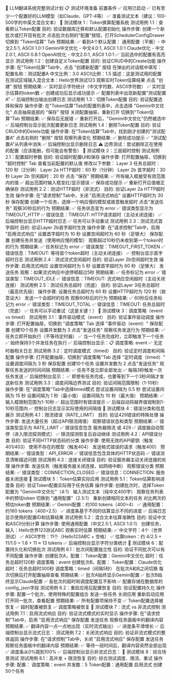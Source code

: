 🧪 LLM翻译系统完整测试计划
📋 测试环境准备
前置条件
✅ 应用已启动
✅ 已有至少一个配置好的LLM模型（如Claude、GPT-4等）
✅ 准备测试文本（建议：100-500字的中英文混合文本）
🎯 测试模块 1：Token换算配置系统
测试用例 1.1：查看默认Token配置
目的: 验证数据库迁移和默认配置初始化
操作步骤:
创建一个新批次或打开现有批次
点击批次右侧的"配置"按钮，打开SchedulerConfigDrawer
切换到 "Token估算" Tab
预期结果:
✅ 看到4个默认配置：
通用配置（平衡）- 中文2.5:1, ASCII 1.0:1
Gemini中文优化 - 中文4.0:1, ASCII 1.0:1
Claude优化 - 中文2.0:1, ASCII 0.8:1
OpenAI优化 - 中文2.0:1, ASCII 1.0:1
✅ 当前选中的配置有高亮显示
测试用例 1.2：创建自定义Token配置
目的: 验证CRUD中的Create功能
操作步骤:
在"Token估算"Tab中，点击 "创建新配置" 按钮
在弹出的对话框中填写：
配置名称：测试配置A
中文比例：3.0
ASCII比例：1.5
描述：这是测试用的配置
在测试区域输入混合文本：Hello世界测试123
观察实时Token估算结果
点击 "创建" 按钮
预期结果:
✅ 实时显示字符统计（中文字符数、ASCII字符数）
✅ 实时显示估算的token数
✅ 创建成功后显示成功提示
✅ 配置列表中出现新配置"测试配置A"
✅ 后端控制台输出创建日志
测试用例 1.3：切换Token配置
目的: 验证配置选择和保存
操作步骤:
在"Token估算"Tab的配置列表中，点击选择 "Gemini中文优化"
点击抽屉底部的 "保存" 按钮
关闭配置抽屉，重新打开
切换到"Token估算"Tab
预期结果:
✅ 保存后无报错
✅ 重新打开后，"Gemini中文优化"仍然被选中
✅ 后端控制台显示批次配置更新日志
测试用例 1.4：删除Token配置
目的: 验证CRUD中的Delete功能
操作步骤:
在"Token估算"Tab中，找到刚才创建的"测试配置A"
点击右侧的 "删除" 按钮
观察列表变化
预期结果:
✅ 删除成功提示
✅ "测试配置A"从列表中消失
✅ 后端控制台显示删除日志
⚠️ 边界测试：尝试删除正在使用的配置（应该能删，但可能会有警告）
🎯 测试模块 2：三层超时控制
测试用例 2.1：配置超时参数
目的: 验证超时配置UI和保存
操作步骤:
打开配置抽屉，切换到 "超时控制" Tab
查看当前配置的默认值
修改以下参数：
Layer 3 任务总超时：120 秒（2分钟）
Layer 2a HTTP超时：60 秒（1分钟）
Layer 2b 首字超时：30 秒
Layer 2b 空闲超时：20 秒
点击 "保存"
预期结果:
✅ 所有输入框接受有效范围内的值
✅ 超出范围时输入框变红/显示错误
✅ 保存成功提示
✅ 重新打开后值被正确保存
测试用例 2.2：测试HTTP超时（非流式）
目的: 验证Layer 2a HTTP超时生效
操作步骤:
在"请求控制"Tab中，关闭 "启用流式响应"
设置HTTP超时为 30 秒
保存配置
创建一个任务，选择一个响应慢的模型或故意触发超时
点击"发送任务"
观察30秒后的行为
预期结果:
✅ 任务状态变为 error
✅ 错误类型显示为 TIMEOUT_HTTP
✅ 错误信息：TIMEOUT: HTTP请求超时（主动关闭连接）
✅ 后端控制台显示HTTP超时日志
✅ 任务可以手动重试
测试用例 2.3：测试流式首字超时
目的: 验证Layer 2b首字超时生效
操作步骤:
在"请求控制"Tab中，启用 "启用流式响应"
设置首字超时为 10 秒
设置空闲超时为 60 秒（足够大）
保存配置
创建任务并发送（使用响应慢的模型）
观察超过10秒仍未收到第一个token时的行为
预期结果:
✅ 任务标记为 error
✅ 错误类型：TIMEOUT_FIRST_TOKEN
✅ 错误信息：TIMEOUT: 等待首个token超时（主动关闭连接）
✅ 控制台显示首字超时日志
测试用例 2.4：测试流式空闲超时
目的: 验证Layer 2b空闲超时生效
操作步骤:
启用流式响应
设置空闲超时为 5 秒
设置首字超时为 60 秒（足够大）
发送任务
观察：如果流式响应中途停顿超过5秒
预期结果:
✅ 任务标记为 error
✅ 错误类型：TIMEOUT_IDLE
✅ 错误信息：TIMEOUT: 流式响应空闲超时（主动关闭连接）
测试用例 2.5：测试任务总超时（兜底）
目的: 验证Layer 3任务总超时（最高优先级）
操作步骤:
设置任务总超时为 60 秒
设置HTTP超时为 120 秒（故意设大）
发送一个会超时的任务
观察60秒后的行为
预期结果:
✅ 60秒后任务标记为 error
✅ 错误类型：TIMEOUT_TOTAL
✅ 错误信息：TIMEOUT: 任务总超时（兜底）
✅ 任务可以手动重试（这是关键！）
🎯 测试模块 3：调度策略（event vs timed）
测试用例 3.1：事件驱动模式（event）
目的: 验证事件驱动调度
操作步骤:
打开配置抽屉，切换到 "调度策略" Tab
选择 "事件驱动（event）"
保存配置
创建10个任务
设置并发数为 3
点击"发送任务"
观察任务发送行为
预期结果:
✅ 任务立即开始执行（不等待定时器）
✅ 当一个任务完成时，立即触发下一个任务
✅ 始终保持3个并发任务在执行
✅ 后端控制台显示：📋 调度策略: event
✅ 无定时器相关日志
测试用例 3.2：定时调度模式（timed）
目的: 验证定时调度和间隔配置
操作步骤:
打开配置抽屉，切换到"调度策略"Tab
选择 "定时调度（timed）"
设置调度间隔为 3 秒
保存配置
创建10个任务
设置并发数为 2
点击"发送任务"
观察任务发送的时间间隔
预期结果:
✅ 任务不是立即全部发出
✅ 每隔3秒触发一次任务发送
✅ 后端控制台显示：
✅ 即使有任务完成，也要等到下一个3秒间隔才发送新任务
测试用例 3.3：调度间隔边界测试
目的: 验证间隔范围限制（1-10秒）
操作步骤:
在"调度策略"Tab中选择timed模式
尝试设置间隔为 0.5 秒
尝试设置间隔为 15 秒
设置间隔为 1 秒（最小值）
设置间隔为 10 秒（最大值）
预期结果:
✅ 输入框限制范围为1-10秒
✅ 超出范围时有错误提示
✅ 后端自动将越界值钳制到1-10秒范围内
✅ 控制台日志显示实际使用的间隔值
🎯 测试模块 4：错误分类和信息展示
测试用例 4.1：限流错误（RATE_LIMIT）
目的: 验证429错误的特殊处理
操作步骤:
发送大量任务（超过API限流阈值）
观察错误状态和类型
预期结果:
✅ 错误类型显示为 RATE_LIMIT
✅ 错误信息包含 服务器限流 或 429
✅ 调度器自动暂停（进入限流探测模式）
✅ 限流探测恢复后自动继续
测试用例 4.2：API错误分类
目的: 验证不同HTTP状态码的分类
操作步骤:
使用无效的API密钥（触发401/403）
使用不存在的模型（触发404）
发送格式错误的请求（触发400）
预期结果:
✅ 错误类型：API_ERROR
✅ 错误信息包含具体的HTTP状态码
✅ 错误消息清晰描述问题
测试用例 4.3：连接关闭错误
目的: 验证服务器主动关闭连接的处理
操作步骤:
发送任务（触发服务器关闭连接，如网络中断）
观察错误分类
预期结果:
✅ 错误类型：CONNECTION_CLOSED
✅ 错误信息：CONNECTION: 服务器关闭连接
🎯 测试模块 5：Token估算实际应用
测试用例 5.1：Token估算影响进度条
目的: 验证Token配置实际用于任务估算
操作步骤:
创建批次时，选择Token配置为 "Gemini中文优化"（4:1）
输入测试文本（纯中文400字）
观察任务列表中的预估token
切换到 "通用配置"（2.5:1）
重新创建相同文本的任务
对比两次的预估token数
预期结果:
✅ Gemini配置：约100 tokens（400÷4）
✅ 通用配置：约160 tokens（400÷2.5）
✅ 进度条基于不同的估算显示不同的进度
✅ 后端日志显示使用的配置ID和估算结果
测试用例 5.2：混合文本估算准确性
目的: 验证中文和ASCII分别计算
操作步骤:
使用通用配置（中文2.5:1, ASCII 1.0:1）
创建任务，输入：Hello世界123测试ABC
观察实时估算
预期结果:
✅ 中文字符：4个（世界测试）
✅ ASCII字符：11个（Hello123ABC + 空格）
✅ 估算token：约 4/2.5 + 11/1.0 = 1.6 + 11 ≈ 13 tokens
✅ 后端控制台显示字符分类统计
🎯 测试模块 6：配置持久化和切换批次
测试用例 6.1：批次间配置独立性
目的: 验证不同批次可以有不同配置
操作步骤:
创建批次A，配置：
Token配置：Gemini中文优化
超时：任务总超时120秒
调度策略：event
创建批次B，配置：
Token配置：Claude优化
超时：任务总超时300秒
调度策略：timed（间隔5秒）
在批次A和B之间切换
每次切换后打开配置抽屉查看
预期结果:
✅ 批次A始终显示Gemini配置
✅ 批次B始终显示Claude配置
✅ 各批次的超时和调度配置互不影响
✅ 配置存储在数据库的config_json字段
测试用例 6.2：重启应用后配置恢复
目的: 验证配置持久化
操作步骤:
配置一个批次，使用特殊的配置组合
发送一些任务
关闭应用
重新启动应用
打开同一批次，查看配置
预期结果:
✅ 所有配置项保持不变
✅ Token配置选择被恢复
✅ 超时配置被恢复
✅ 调度策略被恢复
🎯 测试模块 7：流式 vs 非流式控制
测试用例 7.1：启用流式响应
目的: 验证流式模式的实时显示
操作步骤:
在"请求控制"Tab中，启用 "启用流式响应"
保存配置
发送任务
观察任务面板中的翻译内容
预期结果:
✅ 翻译内容一点一点地出现（实时流式输出）
✅ 进度条平滑增长
✅ 后端控制台显示流式日志：
测试用例 7.2：关闭流式响应
目的: 验证非流式模式的整体返回
操作步骤:
在"请求控制"Tab中，关闭 "启用流式响应"
保存配置
发送任务
观察任务面板中的翻译内容
预期结果:
✅ 等待一段时间后，翻译内容突然全部出现
✅ 进度条从0%跳到100%
✅ 后端控制台显示非流式日志：
🎯 测试模块 8：综合场景测试
测试用例 8.1：高并发 + 限流恢复
目的: 综合测试调度、限流、重试
操作步骤:
配置：
调度策略：event
并发数：5
Token配置：通用配置
启用流式
创建50个任务